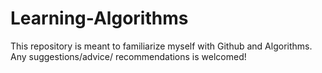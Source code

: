 # Learning-Algorithms
This repository is meant to familiarize myself with Github and Algorithms. Any suggestions/advice/ recommendations is welcomed!
